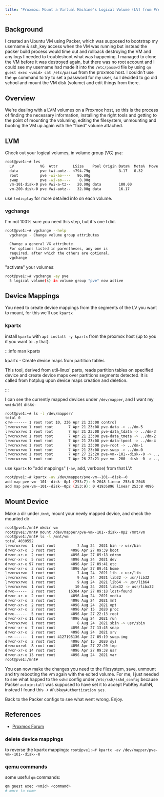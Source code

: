 ```yaml
---
title: "Proxmox: Mount a Virtual Machine's Logical Volume (LV) from Proxmox Host"
---
```


## Background

I created an Ubuntu VM using Packer, which was supposed to bootstrap my username & ssh_key access when the VM was running but instead the packer build process would time out and rollback destroying the VM and any logs I needed to troubleshoot what was happening. I managed to clone the VM before it was destroyed again, but there was no root account and I could see my username had made it into the `/etc/passwd` file by using `qm guest exec <vmid> cat /etc/passwd` from the proxmox host. I couldn't use the `qm` command to try to set a password for my user, so I decided to go old school and mount the VM disk (volume) and edit things from there.

## Overview

We're dealing with a LVM volumes on a Proxmox host, so this is the process of finding the necessary information, installing the right tools and getting to the point of mounting the voluming, editing the filesystem, unmounting and booting the VM up again with the "fixed" volume attached.

## LVM

Check out your logical volumes, in volume group (VG) `pve`:

```bash
root@pve1:~# lvs
  LV            VG  Attr       LSize    Pool Origin Data%  Meta%  Move Log Cpy%Sync Convert
  data          pve twi-aotz-- <794.79g             3.17   0.32                            
  root          pve -wi-ao----   96.00g                                                    
  swap          pve -wi-ao----    8.00g                                                    
  vm-101-disk-0 pve Vwi-a-tz--   20.00g data        100.00                                 
  vm-200-disk-0 pve Vwi-aotz--   32.00g data        16.17               
```

use `lvdisplay` for more detailed info on each volume.

### vgchange

I'm not 100% sure you need this step, but it's one I did.

```bash
root@pve1:~# vgchange --help
  vgchange - Change volume group attributes

  Change a general VG attribute. 
  For options listed in parentheses, any one is 
  required, after which the others are optional.
  vgchange
```

"activate" your volumes:

```bash
root@pve1:~# vgchange -ay pve
  5 logical volume(s) in volume group "pve" now active
```

## Device Mappings

You need to create device mappings from the segments of the LV you want to mount, for this we'll use `kpartx`

### kpartx

install `kpartx` with `apt install -y kpartx` from the proxmox host (up to you if you want to `-y` that).

:::info man kpartx

kpartx - Create device maps from partition tables

This  tool, derived from util-linux' partx, reads partition tables on specified device and create device maps over partitions segments detected. It  is  called  from  hotplug  upon device maps creation and deletion.

:::

I can see the currently mapped devices under `/dev/mapper`, and I want my `vmid=101` disks:

```bash
root@pve1:~# ls -l /dev/mapper/
total 0
crw------- 1 root root 10, 236 Apr 21 23:08 control
lrwxrwxrwx 1 root root       7 Apr 21 23:08 pve-data -> ../dm-5
lrwxrwxrwx 1 root root       7 Apr 21 23:08 pve-data_tdata -> ../dm-3
lrwxrwxrwx 1 root root       7 Apr 21 23:08 pve-data_tmeta -> ../dm-2
lrwxrwxrwx 1 root root       7 Apr 21 23:08 pve-data-tpool -> ../dm-4
lrwxrwxrwx 1 root root       7 Apr 21 23:08 pve-root -> ../dm-1
lrwxrwxrwx 1 root root       7 Apr 21 23:08 pve-swap -> ../dm-0
lrwxrwxrwx 1 root root       7 Apr 27 22:20 pve-vm--101--disk--0 -> ../dm-8
lrwxrwxrwx 1 root root       7 Apr 26 22:21 pve-vm--200--disk--0 -> ../dm-6
```

use `kpartx` to "add mappings" (`-av`, add, verbose) from that LV:

```bash
root@pve1:~# kpartx -av /dev/mapper/pve-vm--101--disk--0
add map pve-vm--101--disk--0p1 (253:7): 0 2048 linear 253:8 2048
add map pve-vm--101--disk--0p2 (253:9): 0 41936896 linear 253:8 4096
```

## Mount Device

Make a dir under `/mnt`, mount your newly mapped device, and check the mounted dir

```bash
root@pve1:/mnt# mkdir vm
root@pve1:/mnt# mount /dev/mapper/pve-vm--101--disk--0p2 /mnt/vm
root@pve1:/mnt# ls -l /mnt/vm
total 4030552
lrwxrwxrwx  1 root root          7 Aug 24  2021 bin -> usr/bin
drwxr-xr-x  3 root root       4096 Apr 27 09:39 boot
drwxr-xr-x  2 root root       4096 Apr 27 09:18 cdrom
drwxr-xr-x  5 root root       4096 Aug 24  2021 dev
drwxr-xr-x 97 root root       4096 Apr 27 09:41 etc
drwxr-xr-x  3 root root       4096 Apr 27 09:41 home
lrwxrwxrwx  1 root root          7 Aug 24  2021 lib -> usr/lib
lrwxrwxrwx  1 root root          9 Aug 24  2021 lib32 -> usr/lib32
lrwxrwxrwx  1 root root          9 Aug 24  2021 lib64 -> usr/lib64
lrwxrwxrwx  1 root root         10 Aug 24  2021 libx32 -> usr/libx32
drwx------  2 root root      16384 Apr 27 09:18 lost+found
drwxr-xr-x  2 root root       4096 Aug 24  2021 media
drwxr-xr-x  2 root root       4096 Aug 24  2021 mnt
drwxr-xr-x  2 root root       4096 Aug 24  2021 opt
drwxr-xr-x  2 root root       4096 Apr 15  2020 proc
drwx------  5 root root       4096 Apr 27 22:13 root
drwxr-xr-x 11 root root       4096 Aug 24  2021 run
lrwxrwxrwx  1 root root          8 Aug 24  2021 sbin -> usr/sbin
drwxr-xr-x  7 root root       4096 Apr 27 13:45 snap
drwxr-xr-x  2 root root       4096 Aug 24  2021 srv
-rw-------  1 root root 4127195136 Apr 27 09:19 swap.img
drwxr-xr-x  2 root root       4096 Apr 15  2020 sys
drwxrwxrwt  8 root root       4096 Apr 27 22:20 tmp
drwxr-xr-x 14 root root       4096 Apr 27 09:38 usr
drwxr-xr-x 13 root root       4096 Aug 24  2021 var
root@pve1:/mnt# 
```

You can now make the changes you need to the filesystem, save, unmount and try rebooting the vm again with the edited volume. For me, I just needed to see what happed to the `sshd` config under `/etc/ssh/sshd_config` because Packer `autoinstall` was supposed to have set it to accept PubKey AuthN, instead I found this -> `#PubkeyAuthentication yes`.

Back to the Packer configs to see what went wrong. Enjoy.

## References

- [Proxmox Forum](https://forum.proxmox.com/threads/how-to-mount-lvm-disk-of-vm.25218/)

### delete device mappings

to reverse the kpartx mappings: `root@pve1:~# kpartx -av /dev/mapper/pve-vm--101--disk--0`

### qemu commands

some useful `qm` commands:

```bash
qm guest exec <vmid> <command>
# more to come
```
